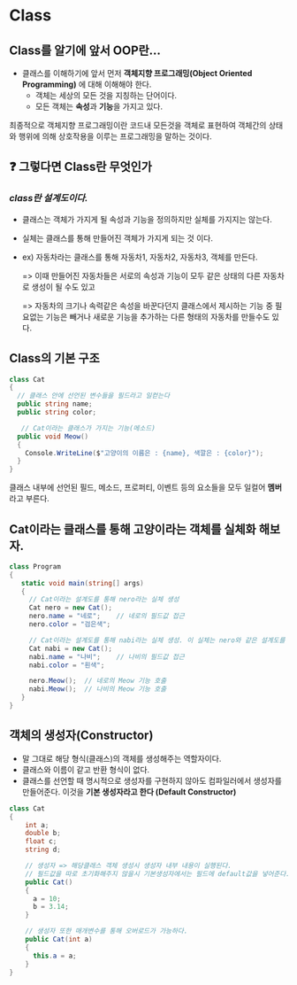 # Class

## Class를 알기에 앞서 OOP란...

- 클래스를 이해하기에 앞서 먼저 **객체지향 프로그래밍(Object Oriented Programming)** 에 대해 이해해야 한다.
  - 객체는 세상의 모든 것을 지칭하는 단어이다.
  - 모든 객체는 **속성**과 **기능**을 가지고 있다.

최종적으로 객체지향 프로그래밍이란 코드내 모든것을 객체로 표현하여 객체간의 상태와 행위에 의해 상호작용을 이루는 프로그래밍을 말하는 것이다.


## ❓ 그렇다면 Class란 무엇인가
### *class란 설계도이다.*
 - 클래스는 객체가 가지게 될 속성과 기능을 정의하지만 실체를 가지지는 않는다.
 - 실체는 클래스를 통해 만들어진 객체가 가지게 되는 것 이다.
 - ex) 자동차라는 클래스를 통해 자동차1, 자동차2, 자동차3, 객체를 만든다.

   => 이때 만들어진 자동차들은 서로의 속성과 기능이 모두 같은 상태의 다른 자동차로 생성이 될 수도 있고
   
   => 자동차의 크기나 속력같은 속성을 바꾼다던지 클래스에서 제시하는 기능 중 필요없는 기능은 빼거나 새로운 기능을 추가하는 다른 형태의 자동차를 만들수도 있다.



## Class의 기본 구조

~~~C#
class Cat
{
  // 클래스 안에 선언된 변수들을 필드라고 일컫는다
  public string name;
  public string color;

   // Cat이라는 클래스가 가지는 기능(메소드) 
  public void Meow()
  {
    Console.WriteLine($"고양이의 이름은 : {name}, 색깔은 : {color}");
  }
}
~~~

클래스 내부에 선언된 필드, 메소드, 프로퍼티, 이벤트 등의 요소들을 모두 일컬어 **멤버**라고 부른다.

   
   ## Cat이라는 클래스를 통해 고양이라는 객체를 실체화 해보자.

   ~~~C#
   class Program
   {
      static void main(string[] args)
      {
        // Cat이라는 설계도를 통해 nero라는 실체 생성
        Cat nero = new Cat();
        nero.name = "네로";    // 네로의 필드값 접근
        nero.color = "검은색";

        // Cat이라는 설계도를 통해 nabi라는 실체 생성. 이 실체는 nero와 같은 설계도를 사용 했을 뿐 전혀 다른 객체이다
        Cat nabi = new Cat();
        nabi.name = "나비";    // 나비의 필드값 접근
        nabi.color = "흰색";

        nero.Meow();  // 네로의 Meow 기능 호출
        nabi.Meow();  // 나비의 Meow 기능 호출
      }
   }
   ~~~


## 객체의 생성자(Constructor)
  - 말 그대로 해당 형식(클래스)의 객체를 생성해주는 역할자이다.
  - 클래스와 이름이 같고 반환 형식이 없다.
  - 클래스를 선언할 때 명시적으로 생성자를 구현하지 않아도 컴파일러에서 생성자를 만들어준다.
    이것을 **기본 생성자라고 한다 (Default Constructor)**
~~~C#
class Cat
{
    int a;
    double b;
    float c;
    string d;

    // 생성자 => 해당클래스 객체 생성시 생성자 내부 내용이 실행된다.
    // 필드값을 따로 초기화해주지 않을시 기본생성자에서는 필드에 default값을 넣어준다.
    public Cat()
    {
      a = 10;
      b = 3.14;
    }

    // 생성자 또한 매개변수를 통해 오버로드가 가능하다.
    public Cat(int a)
    {
      this.a = a;
    }
}
~~~
